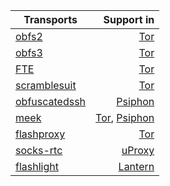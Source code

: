 | Transports                                           | Support in
-------------------------------------------------------|--------------------------------------------------------------------------------------------------------------------------------------------------------------------:|
| [obfs2](https://gitweb.torproject.org/pluggable-transports/obfsproxy.git/blob/HEAD:/doc/obfs2/obfs2-protocol-spec.txt)         | [Tor](https://www.torproject.org/)                                                        |
| [obfs3](https://gitweb.torproject.org/pluggable-transports/obfsproxy.git/blob/HEAD:/doc/obfs3/obfs3-protocol-spec.txt)         | [Tor](https://www.torproject.org/)                                                        |
| [FTE](https://fteproxy.org/)                                                                                                   | [Tor](https://www.torproject.org/)                                                        |
| [scramblesuit](http://www.cs.kau.se/philwint/scramblesuit/)                                                                    | [Tor](https://www.torproject.org/)                                                        |
| [obfuscatedssh](https://github.com/brl/obfuscated-openssh/blob/master/README.obfuscation)                                      | [Psiphon](https://psiphon.ca/)                                                            |
| [meek](https://trac.torproject.org/projects/tor/wiki/doc/meek)                                                                 | [Tor](https://www.torproject.org/),  [Psiphon](https://psiphon.ca/)                       |
| [flashproxy](https://crypto.stanford.edu/flashproxy/)                                                                          | [Tor](https://www.torproject.org/)                                                        |
| [socks-rtc](https://github.com/uProxy/socks-rtc)                                                                               | [uProxy](https://www.google.com/ideas/projects/uproxy/)                                   |
| [flashlight](https://github.com/getlantern/flashlight)                                                                         | [Lantern](https://www.getlantern.org/)                                                    |
